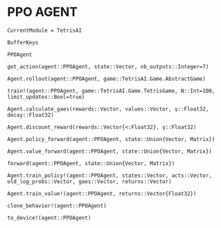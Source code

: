 # PPO AGENT

```@meta
CurrentModule = TetrisAI
```

```@docs
BufferKeys
```

```@docs
PPOAgent
```

```@docs
get_action(agent::PPOAgent, state::Vector, nb_outputs::Integer=7)
```

```@docs
Agent.rollout(agent::PPOAgent, game::TetrisAI.Game.AbstractGame)
```

```@docs
train!(agent::PPOAgent, game::TetrisAI.Game.TetrisGame, N::Int=100, limit_updates::Bool=true)
```

```@docs
Agent.calculate_gaes(rewards::Vector, values::Vector, γ::Float32, decay::Float32)
```

```@docs
Agent.discount_reward(rewards::Vector{<:Float32}, γ::Float32)
```

```@docs
Agent.policy_forward(agent::PPOAgent, state::Union{Vector, Matrix})
```

```@docs
Agent.value_forward(agent::PPOAgent, state::Union{Vector, Matrix})
```

```@docs
forward(agent::PPOAgent, state::Union{Vector, Matrix})
```

```@docs
Agent.train_policy!(agent::PPOAgent, states::Vector, acts::Vector, old_log_probs::Vector, gaes::Vector, returns::Vector)
```

```@docs
Agent.train_value!(agent::PPOAgent, returns::Vector{Float32})
```

```@docs
clone_behavior!(agent::PPOAgent)
```

```@docs
to_device!(agent::PPOAgent)
```